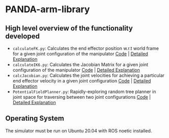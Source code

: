# PANDA-arm-library
<!-- ### Date Created: 11/22/2022 -->

<!-- Contributors: Raima Sen -->


## High level overview of the functionality developed 
-  `calculateFK.py`: Calculates the end effector position w.r.t world frame for a given joint configuration of the manipulator [Code](Lab1/calculateFK.py) | [Detailed Explanation](Lab1/MEAM520_lab1-2.pdf)
-  `calculateIK6.py`: Calculates the Jacobian Matrix for a given joint configuration of the manipulator [Code](Lab2/calculateIK6.py) | [Detailed Explanation]()
- `calcJacobian.py`: Calculates the joint velocities for achieving a particular end effector velocity in a given joint configuration [Code](Lab2/calcJacobian.py) | [Detailed Explanation](/labs/lab2/meam520_lab2_Sub.pdf)
- `PotentialFieldPlanner.py`: Rapidly-exploring random tree planner in joint space for traversing between two joint configurations [Code](/lib/rrt.py) | [Detailed Explanation](/labs/lab4/meam520_lab4.pdf)



## Operating System

The simulator must be run on Ubuntu 20.04 with ROS noetic installed.

